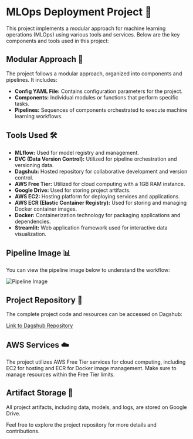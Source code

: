 # MLOps Deployment Project 🚀

This project implements a modular approach for machine learning operations (MLOps) using various tools and services. Below are the key components and tools used in this project:

## Modular Approach 🔧

The project follows a modular approach, organized into components and pipelines. It includes:

- **Config YAML File:** Contains configuration parameters for the project.
- **Components:** Individual modules or functions that perform specific tasks.
- **Pipelines:** Sequences of components orchestrated to execute machine learning workflows.

## Tools Used 🛠️

- **MLflow:** Used for model registry and management.
- **DVC (Data Version Control):** Utilized for pipeline orchestration and versioning data.
- **Dagshub:** Hosted repository for collaborative development and version control.
- **AWS Free Tier:** Utilized for cloud computing with a 1GB RAM instance.
- **Google Drive:** Used for storing project artifacts.
- **AWS EC2:** Hosting platform for deploying services and applications.
- **AWS ECR (Elastic Container Registry):** Used for storing and managing Docker container images.
- **Docker:** Containerization technology for packaging applications and dependencies.
- **Streamlit:** Web application framework used for interactive data visualization.

## Pipeline Image 📊

You can view the pipeline image below to understand the workflow:

![Pipeline Image](link-to-your-pipeline-image)

## Project Repository 📁

The complete project code and resources can be accessed on Dagshub:

[Link to Dagshub Repository](https://dagshub.com/harshpatel1242/MLOps_Deployment)

## AWS Services ☁️

The project utilizes AWS Free Tier services for cloud computing, including EC2 for hosting and ECR for Docker image management. Make sure to manage resources within the Free Tier limits.

## Artifact Storage 📂

All project artifacts, including data, models, and logs, are stored on Google Drive.

Feel free to explore the project repository for more details and contributions.
